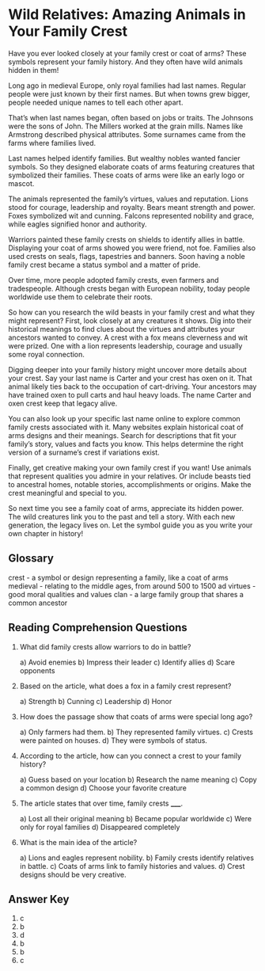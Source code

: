 # Wild Relatives: Amazing Animals in Your Family Crest

Have you ever looked closely at your family crest or coat of arms? These symbols represent your family history. And they often have wild animals hidden in them!

Long ago in medieval Europe, only royal families had last names. Regular people were just known by their first names. But when towns grew bigger, people needed unique names to tell each other apart.

That’s when last names began, often based on jobs or traits. The Johnsons were the sons of John. The Millers worked at the grain mills. Names like Armstrong described physical attributes. Some surnames came from the farms where families lived.

Last names helped identify families. But wealthy nobles wanted fancier symbols. So they designed elaborate coats of arms featuring creatures that symbolized their families. These coats of arms were like an early logo or mascot.

The animals represented the family’s virtues, values and reputation. Lions stood for courage, leadership and royalty. Bears meant strength and power. Foxes symbolized wit and cunning. Falcons represented nobility and grace, while eagles signified honor and authority.

Warriors painted these family crests on shields to identify allies in battle. Displaying your coat of arms showed you were friend, not foe. Families also used crests on seals, flags, tapestries and banners. Soon having a noble family crest became a status symbol and a matter of pride.

Over time, more people adopted family crests, even farmers and tradespeople. Although crests began with European nobility, today people worldwide use them to celebrate their roots.

So how can you research the wild beasts in your family crest and what they might represent? First, look closely at any creatures it shows. Dig into their historical meanings to find clues about the virtues and attributes your ancestors wanted to convey. A crest with a fox means cleverness and wit were prized. One with a lion represents leadership, courage and usually some royal connection.

Digging deeper into your family history might uncover more details about your crest. Say your last name is Carter and your crest has oxen on it. That animal likely ties back to the occupation of cart-driving. Your ancestors may have trained oxen to pull carts and haul heavy loads. The name Carter and oxen crest keep that legacy alive.

You can also look up your specific last name online to explore common family crests associated with it. Many websites explain historical coat of arms designs and their meanings. Search for descriptions that fit your family’s story, values and facts you know. This helps determine the right version of a surname’s crest if variations exist.

Finally, get creative making your own family crest if you want! Use animals that represent qualities you admire in your relatives. Or include beasts tied to ancestral homes, notable stories, accomplishments or origins. Make the crest meaningful and special to you.

So next time you see a family coat of arms, appreciate its hidden power. The wild creatures link you to the past and tell a story. With each new generation, the legacy lives on. Let the symbol guide you as you write your own chapter in history!

## Glossary

crest - a symbol or design representing a family, like a coat of arms
medieval - relating to the middle ages, from around 500 to 1500 ad
virtues - good moral qualities and values
clan - a large family group that shares a common ancestor

## Reading Comprehension Questions

1. What did family crests allow warriors to do in battle?

   a) Avoid enemies
   b) Impress their leader
   c) Identify allies
   d) Scare opponents

2. Based on the article, what does a fox in a family crest represent?

   a) Strength
   b) Cunning
   c) Leadership
   d) Honor

3. How does the passage show that coats of arms were special long ago?

   a) Only farmers had them.
   b) They represented family virtues.
   c) Crests were painted on houses.
   d) They were symbols of status.

4. According to the article, how can you connect a crest to your family history?

   a) Guess based on your location
   b) Research the name meaning
   c) Copy a common design
   d) Choose your favorite creature

5. The article states that over time, family crests **\_\_\_**.

   a) Lost all their original meaning
   b) Became popular worldwide
   c) Were only for royal families
   d) Disappeared completely

6. What is the main idea of the article?

   a) Lions and eagles represent nobility.
   b) Family crests identify relatives in battle.
   c) Coats of arms link to family histories and values.
   d) Crest designs should be very creative.

## Answer Key

1. c
2. b
3. d
4. b
5. b
6. c
